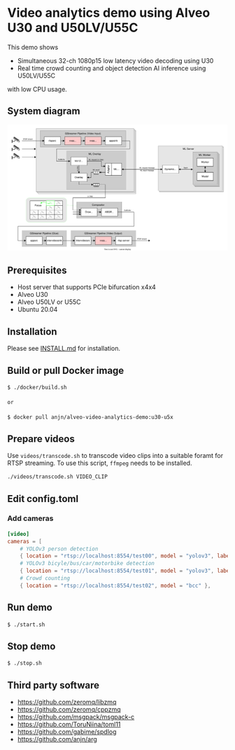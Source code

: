# Video analytics demo using Alveo U30 and U50LV/U55C

This demo shows
- Simultaneous 32-ch 1080p15 low latency video decoding using U30
- Real time crowd counting and object detection AI inference using U50LV/U55C

with low CPU usage.

## System diagram

![](images/system.svg)

## Prerequisites

- Host server that supports PCIe bifurcation x4x4
- Alveo U30
- Alveo U50LV or U55C
- Ubuntu 20.04

## Installation

Please see [INSTALL.md](INSTALL.md) for installation.

## Build or pull Docker image

```bash
$ ./docker/build.sh

or

$ docker pull anjn/alveo-video-analytics-demo:u30-u5x
```

## Prepare videos

Use `videos/transcode.sh` to transcode video clips into a suitable foramt for RTSP streaming. To use this script, `ffmpeg` needs to be installed.

```bash
./videos/transcode.sh VIDEO_CLIP
```

## Edit config.toml

### Add cameras

```toml
[video]
cameras = [
    # YOLOv3 person detection
    { location = "rtsp://localhost:8554/test00", model = "yolov3", labels = [ 14 ] },
    # YOLOv3 bicyle/bus/car/motorbike detection
    { location = "rtsp://localhost:8554/test01", model = "yolov3", labels = [ 1, 5, 6, 13 ] },
    # Crowd counting
    { location = "rtsp://localhost:8554/test02", model = "bcc" },
```

## Run demo

```bash
$ ./start.sh
```

## Stop demo

```bash
$ ./stop.sh
```

## Third party software
- https://github.com/zeromq/libzmq
- https://github.com/zeromq/cppzmq
- https://github.com/msgpack/msgpack-c
- https://github.com/ToruNiina/toml11
- https://github.com/gabime/spdlog
- https://github.com/anjn/arg
